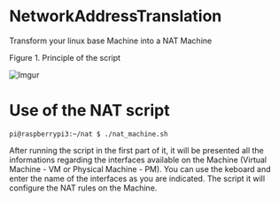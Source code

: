 # NetworkAddressTranslation 
Transform your linux base Machine into a NAT Machine


Figure 1. Principle of the script

![Imgur](https://i.imgur.com/shcJuXB.gif)


# Use of the NAT script

```
pi@raspberrypi3:~/nat $ ./nat_machine.sh

```
After running the script in the first part of it, it will be presented all the informations regarding the interfaces available on the Machine (Virtual Machine - VM or Physical Machine - PM).
You can use the keboard and enter the name of the interfaces as you are indicated.
The script it will configure the NAT rules on the Machine.


